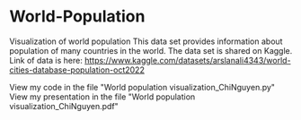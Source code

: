 # World-Population
Visualization of world population
This data set provides information about population of many countries in the world. The data set is shared on Kaggle.
Link of data is here: https://www.kaggle.com/datasets/arslanali4343/world-cities-database-population-oct2022

View my code in the file "World population visualization_ChiNguyen.py"
View my presentation in the file "World population visualization_ChiNguyen.pdf"
